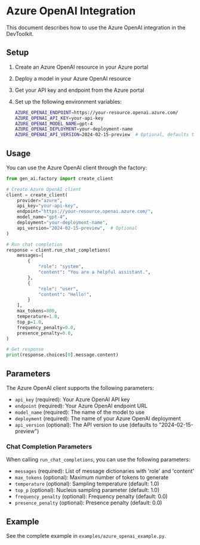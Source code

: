 # Azure OpenAI Integration

This document describes how to use the Azure OpenAI integration in the DevToolkit.

## Setup

1. Create an Azure OpenAI resource in your Azure portal
2. Deploy a model in your Azure OpenAI resource
3. Get your API key and endpoint from the Azure portal
4. Set up the following environment variables:

   ```bash
   AZURE_OPENAI_ENDPOINT=https://your-resource.openai.azure.com/
   AZURE_OPENAI_API_KEY=your-api-key
   AZURE_OPENAI_MODEL_NAME=gpt-4
   AZURE_OPENAI_DEPLOYMENT=your-deployment-name
   AZURE_OPENAI_API_VERSION=2024-02-15-preview  # Optional, defaults to 2024-02-15-preview
   ```

## Usage

You can use the Azure OpenAI client through the factory:

```python
from gen_ai.factory import create_client

# Create Azure OpenAI client
client = create_client(
    provider="azure",
    api_key="your-api-key",
    endpoint="https://your-resource.openai.azure.com/",
    model_name="gpt-4",
    deployment="your-deployment-name",
    api_version="2024-02-15-preview",  # Optional
)

# Run chat completion
response = client.run_chat_completions(
    messages=[
        {
            "role": "system",
            "content": "You are a helpful assistant.",
        },
        {
            "role": "user",
            "content": "Hello!",
        }
    ],
    max_tokens=800,
    temperature=1.0,
    top_p=1.0,
    frequency_penalty=0.0,
    presence_penalty=0.0,
)

# Get response
print(response.choices[0].message.content)
```

## Parameters

The Azure OpenAI client supports the following parameters:

- `api_key` (required): Your Azure OpenAI API key
- `endpoint` (required): Your Azure OpenAI endpoint URL
- `model_name` (required): The name of the model to use
- `deployment` (required): The name of your Azure OpenAI deployment
- `api_version` (optional): The API version to use (defaults to "2024-02-15-preview")

### Chat Completion Parameters

When calling `run_chat_completions`, you can use the following parameters:

- `messages` (required): List of message dictionaries with 'role' and 'content'
- `max_tokens` (optional): Maximum number of tokens to generate
- `temperature` (optional): Sampling temperature (default: 1.0)
- `top_p` (optional): Nucleus sampling parameter (default: 1.0)
- `frequency_penalty` (optional): Frequency penalty (default: 0.0)
- `presence_penalty` (optional): Presence penalty (default: 0.0)

## Example

See the complete example in `examples/azure_openai_example.py`.
